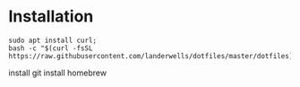 # Installation

```
sudo apt install curl;
bash -c "$(curl -fsSL https://raw.githubusercontent.com/landerwells/dotfiles/master/dotfiles)"

```

install git
install homebrew
